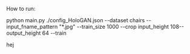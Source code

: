 How to run:

python main.py ./config_HoloGAN.json --dataset chairs --input_fname_pattern "*.jpg" --train_size 1000 --crop input_height 108--output_height 64 --train

hej